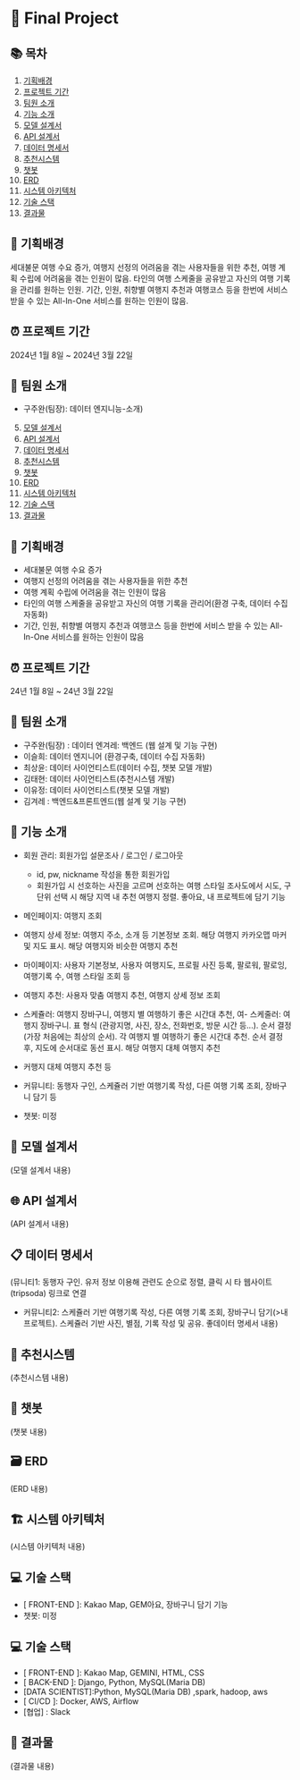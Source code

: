 # 🚀 Final Project

## 📚 목차

1. [기획배경](#기획배경)
2. [프로젝트 기간](#프로젝트-기간)
3. [팀원 소개](#팀원-소개)
4. [기능 소개](#기능-소개)
5. [모델 설계서](#모델-설계서)
6. [API 설계서](#api-설계서)
7. [데이터 명세서](#데이터-명세서)
8. [추천시스템](#추천시스템)
9. [챗봇](#챗봇)
10. [ERD](#erd)
11. [시스템 아키텍처](#시스템-아키텍처)
12. [기술 스택](#기술-스택)
13. [결과물](#결과물)

## 🎯 기획배경

세대불문 여행 수요 증가, 여행지 선정의 어려움을 겪는 사용자들을 위한 추천, 여행 계획 수립에 어려움을 겪는 인원이 많음. 타인의 여행 스케줄을 공유받고 자신의 여행 기록을 관리를 원하는 인원. 기간, 인원, 취향별 여행지 추천과 여행코스 등을 한번에 서비스 받을 수 있는 All-In-One 서비스를 원하는 인원이 많음.

## ⏰ 프로젝트 기간

2024년 1월 8일 ~ 2024년 3월 22일

## 👥 팀원 소개

- 구주완(팀장): 데이터 엔지니능-소개)
5. [모델 설계서](#모델-설계서)
6. [API 설계서](#api-설계서)
7. [데이터 명세서](#데이터-명세서)
8. [추천시스템](#추천시스템)
9. [챗봇](#챗봇)
10. [ERD](#erd)
11. [시스템 아키텍처](#시스템-아키텍처)
12. [기술 스택](#기술-스택)
13. [결과물](#결과물)

## 🎯 기획배경

- 세대불문 여행 수요 증가
- 여행지 선정의 어려움을 겪는 사용자들을 위한 추천
- 여행 계획 수립에 어려움을 겪는 인원이 많음
- 타인의 여행 스케줄을 공유받고 자신의 여행 기록을 관리어(환경 구축, 데이터 수집 자동화)
- 기간, 인원, 취향별 여행지 추천과 여행코스 등을 한번에 서비스 받을 수 있는 All-In-One 서비스를 원하는 인원이 많음

## ⏰ 프로젝트 기간

24년 1월 8일 ~ 24년 3월 22일

## 👥 팀원 소개

- 구주완(팀장) : 데이터 엔겨레: 백엔드 (웹 설계 및 기능 구현)
- 이슬희: 데이터 엔지니어 (환경구축, 데이터 수집 자동화)
- 최상윤: 데이터 사이언티스트(데이터 수집, 챗봇 모델 개발)
- 김태현: 데이터 사이언티스트(추천시스템 개발)
- 이유정: 데이터 사이언티스트(챗봇 모델 개발)
- 김겨레 : 백엔드&프론트엔드(웹 설계 및 기능 구현)

## 🎁 기능 소개

- 회원 관리: 회원가입 설문조사 / 로그인 / 로그아웃
    - id, pw, nickname 작성을 통한 회원가입
    - 회원가입 시 선호하는 사진을 고르며 선호하는 여행 스타일 조사도에서 시도, 구 단위 선택 시 해당 지역 내 추천 여행지 정렬. 좋아요, 내 프로젝트에 담기 기능
- 메인페이지: 여행지 조회
- 여행지 상세 정보: 여행지 주소, 소개 등 기본정보 조회. 해당 여행지 카카오맵 마커 및 지도 표시. 해당 여행지와 비슷한 여행지 추천

- 마이페이지: 사용자 기본정보, 사용자 여행지도, 프로필 사진 등록, 팔로워, 팔로잉, 여행기록 수, 여행 스타일 조회 등
- 여행지 추천: 사용자 맞춤 여행지 추천, 여행지 상세 정보 조회
- 스케쥴러: 여행지 장바구니, 여행지 별 여행하기 좋은 시간대 추천, 여- 스케줄러: 여행지 장바구니. 표 형식 (관광지명, 사진, 장소, 전화번호, 방문 시간 등...). 순서 결정 (가장 처음에는 최상의 순서). 각 여행지 별 여행하기 좋은 시간대 추천. 순서 결정 후, 지도에 순서대로 동선 표시. 해당 여행지 대체 여행지 추천
- 커행지 대체 여행지 추천 등
- 커뮤니티: 동행자 구인, 스케쥴러 기반 여행기록 작성, 다른 여행 기록 조회, 장바구니 담기 등
- 챗봇: 미정

## 📄 모델 설계서

(모델 설계서 내용)

## 🌐 API 설계서

(API 설계서 내용)

## 📋 데이터 명세서

(뮤니티1: 동행자 구인. 유저 정보 이용해 관련도 순으로 정렬, 클릭 시 타 웹사이트(tripsoda) 링크로 연결
- 커뮤니티2: 스케쥴러 기반 여행기록 작성, 다른 여행 기록 조회, 장바구니 담기(>내 프로젝트). 스케쥴러 기반 사진, 별점, 기록 작성 및 공유. 좋데이터 명세서 내용)

## 🎉 추천시스템

(추천시스템 내용)

## 💬 챗봇

(챗봇 내용)

## 🗃️ ERD

(ERD 내용)

## 🏗️ 시스템 아키텍처

(시스템 아키텍처 내용)

## 💻 기술 스택

- [ FRONT-END ]: Kakao Map, GEM아요, 장바구니 담기 기능
- 챗봇: 미정

## 💻 기술 스택

- [ FRONT-END ]: Kakao Map, GEMINI, HTML, CSS
- [ BACK-END ]: Django, Python, MySQL(Maria DB)
- [DATA SCIENTIST]:Python, MySQL(Maria DB) ,spark, hadoop, aws
- [ CI/CD ]: Docker, AWS, Airflow
- [협업] : Slack

## 🎈 결과물

(결과물 내용)
